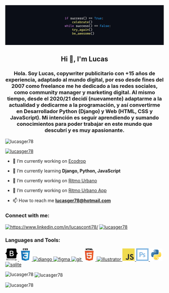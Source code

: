 <img src="https://github.com/lucasger78/lucasger78/blob/main/2PorGithub_01.jpg" width="1200" style="max-width: 100%;">

<h2 align="center">Hi 👋, I'm Lucas</h2>
<h3 align="center">Hola. Soy Lucas, copywriter publicitario con +15 años de experiencia, adaptado al mundo digital, por eso desde fines del 2007 como freelance me he dedicado a las redes sociales, como community manager y marketing digital. Al mismo tiempo, desde el 2020/21 decidí (nuevamente) adaptarme a la actualidad y dedicarme a la programación, y así convertirme en Desarrollador Python (Django) y Web (HTML, CSS y JavaScript). Mi intención es seguir aprendiendo y sumando conocimientos para poder trabajar en este mundo que descubrí y es muy apasionante.</h3>

<p align="left"> <img src="https://komarev.com/ghpvc/?username=lucasger78&label=Profile%20views&color=0e75b6&style=flat" alt="lucasger78" /> </p>

<p align="left"> <a href="https://github.com/ryo-ma/github-profile-trophy"><img src="https://github-profile-trophy.vercel.app/?username=lucasger78" alt="lucasger78" /></a> </p>

- 🔭 I’m currently working on [Ecodrop](www.ecodrop.com.ar)

- 🌱 I’m currently learning **Django, Python, JavaScript**

- 🔭 I’m currently working on [Ritmo Urbano](www.ritmourbano.com.ar)

- 🔭 I’m currently working on [Ritmo Urbano App](https://drive.google.com/file/d/1WSXCJkdHpT3ewcJSa_QIz2GZdWsWaGEk/view?usp=sharing)

- 📫 How to reach me **lucasger78@hotmail.com**

<h3 align="left">Connect with me:</h3>
<p align="left">
<a href="https://linkedin.com/in/https://www.linkedin.com/in/lucasconti78/" target="blank"><img align="center" src="https://raw.githubusercontent.com/rahuldkjain/github-profile-readme-generator/master/src/images/icons/Social/linked-in-alt.svg" alt="https://www.linkedin.com/in/lucasconti78/" height="30" width="40" /></a>
<a href="https://www.behance.net/lucasger78" target="blank"><img align="center" src="https://raw.githubusercontent.com/rahuldkjain/github-profile-readme-generator/master/src/images/icons/Social/behance.svg" alt="lucasger78" height="30" width="40" /></a>
</p>

<h3 align="left">Languages and Tools:</h3>
<p align="left"> <a href="https://getbootstrap.com" target="_blank" rel="noreferrer"> <img src="https://raw.githubusercontent.com/devicons/devicon/master/icons/bootstrap/bootstrap-plain-wordmark.svg" alt="bootstrap" width="40" height="40"/> </a> <a href="https://www.w3schools.com/css/" target="_blank" rel="noreferrer"> <img src="https://raw.githubusercontent.com/devicons/devicon/master/icons/css3/css3-original-wordmark.svg" alt="css3" width="40" height="40"/> </a> <a href="https://www.djangoproject.com/" target="_blank" rel="noreferrer"> <img src="https://cdn.worldvectorlogo.com/logos/django.svg" alt="django" width="40" height="40"/> </a> <a href="https://www.figma.com/" target="_blank" rel="noreferrer"> <img src="https://www.vectorlogo.zone/logos/figma/figma-icon.svg" alt="figma" width="40" height="40"/> </a> <a href="https://git-scm.com/" target="_blank" rel="noreferrer"> <img src="https://www.vectorlogo.zone/logos/git-scm/git-scm-icon.svg" alt="git" width="40" height="40"/> </a> <a href="https://www.w3.org/html/" target="_blank" rel="noreferrer"> <img src="https://raw.githubusercontent.com/devicons/devicon/master/icons/html5/html5-original-wordmark.svg" alt="html5" width="40" height="40"/> </a> <a href="https://www.adobe.com/in/products/illustrator.html" target="_blank" rel="noreferrer"> <img src="https://www.vectorlogo.zone/logos/adobe_illustrator/adobe_illustrator-icon.svg" alt="illustrator" width="40" height="40"/> </a> <a href="https://developer.mozilla.org/en-US/docs/Web/JavaScript" target="_blank" rel="noreferrer"> <img src="https://raw.githubusercontent.com/devicons/devicon/master/icons/javascript/javascript-original.svg" alt="javascript" width="40" height="40"/> </a> <a href="https://www.photoshop.com/en" target="_blank" rel="noreferrer"> <img src="https://raw.githubusercontent.com/devicons/devicon/master/icons/photoshop/photoshop-line.svg" alt="photoshop" width="40" height="40"/> </a> <a href="https://www.python.org" target="_blank" rel="noreferrer"> <img src="https://raw.githubusercontent.com/devicons/devicon/master/icons/python/python-original.svg" alt="python" width="40" height="40"/> </a> <a href="https://www.sqlite.org/" target="_blank" rel="noreferrer"> <img src="https://www.vectorlogo.zone/logos/sqlite/sqlite-icon.svg" alt="sqlite" width="40" height="40"/> </a> </p>

<p><img align="left" src="https://github-readme-stats.vercel.app/api/top-langs?username=lucasger78&show_icons=true&locale=en&layout=compact" alt="lucasger78" /></p>

<p>&nbsp;<img align="center" src="https://github-readme-stats.vercel.app/api?username=lucasger78&show_icons=true&locale=en" alt="lucasger78" /></p>

<p><img align="center" src="https://github-readme-streak-stats.herokuapp.com/?user=lucasger78&" alt="lucasger78" /></p>
